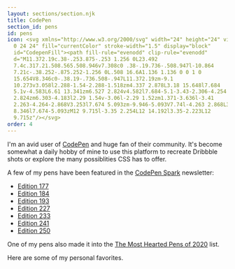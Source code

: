 ```yaml
---
layout: sections/section.njk
title: CodePen
section_id: pens
id: pens
icon: <svg xmlns="http://www.w3.org/2000/svg" width="24" height="24" viewBox="0
  0 24 24" fill="currentColor" stroke-width="1.5" display="block"
  id="CodepenFill"><path fill-rule="evenodd" clip-rule="evenodd"
  d="M11.372.19c.38-.253.875-.253 1.256 0L23.492
  7.4c.317.21.508.565.508.946v7.308c0 .38-.19.736-.508.947l-10.864
  7.21c-.38.252-.875.252-1.256 0L.508 16.6A1.136 1.136 0 0 1 0
  15.654V8.346c0-.38.19-.736.508-.947L11.372.19zm-9.1
  10.273v3.058l2.288-1.54-2.288-1.518zm4.337 2.878L3.18 15.648l7.684
  5.1v-4.583L6.61 13.341zm6.527 2.824v4.582l7.684-5.1-3.43-2.306-4.254
  2.824zm6.303-4.183l2.29 1.54v-3.06l-2.29 1.52zm1.371-3.636l-3.41
  2.263-4.264-2.868V3.253l7.674 5.093zm-9.946-5.093V7.74l-4.263 2.868L3.19
  8.346l7.674-5.093zM12 9.715l-3.35 2.254L12 14.192l3.35-2.223L12
  9.715z"/></svg>
order: 4
---
```

I'm an avid user of [CodePen](https://codepen.io/havardob) and huge fan of their community. It's become somewhat a daily hobby of mine to use this platform to recreate Dribbble shots or explore the many possiblities CSS has to offer.

A few of my pens have been featured in the [CodePen Spark](https://codepen.io/spark) newsletter: 

* [Edition 177](https://codepen.io/spark/177)
* [Edition 184](https://codepen.io/spark/184)
* [Edition 193](https://codepen.io/spark/193)
* [Edition 227](https://codepen.io/spark/227)
* [Edition 233](https://codepen.io/spark/233)
* [Edition 241](https://codepen.io/spark/241)
* [Edition 250](https://codepen.io/spark/250)

One of my pens also made it into the [The Most Hearted Pens of 2020](https://codepen.io/2020/popular/pens/4) list. 

Here are some of my personal favorites.